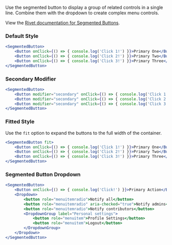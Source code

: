 Use the segmented button to display a group of related controls in a single line. Combine them with the dropdown to create complex menu controls.

View the [Rivet documentation for Segmented Buttons](https://rivet.uits.iu.edu/components/forms/buttons-segmented/).

### Default Style

<!-- prettier-ignore-start -->
```jsx
<SegmentedButton>
    <Button onClick={() => { console.log('Click 1!') }}>Primary One</Button>
    <Button onClick={() => { console.log('Click 2!') }}>Primary Two</Button>
    <Button onClick={() => { console.log('Click 3!') }}>Primary Three</Button>
</SegmentedButton>
```
<!-- prettier-ignore-end -->

### Secondary Modifier

<!-- prettier-ignore-start -->
```jsx
<SegmentedButton>
    <Button modifier="secondary" onClick={() => { console.log('Click 1!') }}>Secondary One</Button>
    <Button modifier="secondary" onClick={() => { console.log('Click 2!') }}>Secondary Two</Button>
    <Button modifier="secondary" onClick={() => { console.log('Click 3!') }}>Secondary Three</Button>
</SegmentedButton>
```
<!-- prettier-ignore-end -->

### Fitted Style

Use the `fit` option to expand the buttons to the full width of the container.

<!-- prettier-ignore-start -->
```jsx
<SegmentedButton fit>
    <Button onClick={() => { console.log('Click 1!') }}>Primary One</Button>
    <Button onClick={() => { console.log('Click 2!') }}>Primary Two</Button>
    <Button onClick={() => { console.log('Click 3!') }}>Primary Three</Button>
</SegmentedButton>
```
<!-- prettier-ignore-end -->

### Segmented Button Dropdown

<!-- prettier-ignore-start -->
```jsx
<SegmentedButton>
    <Button onClick={() => { console.log('Click!') }}>Primary Action</Button>
    <Dropdown>
        <button role="menuitemradio">Notify all</button>
        <button role="menuitemradio" aria-checked="true">Notify admins</button>
        <button role="menuitemradio">Notify contributors</button>
        <DropdownGroup label="Personal settings">
            <button role="menuitem">Profile Settings</button>
            <button role="menuitem">Logout</button>
        </DropdownGroup>
    </Dropdown>
</SegmentedButton>
```
<!-- prettier-ignore-end -->

